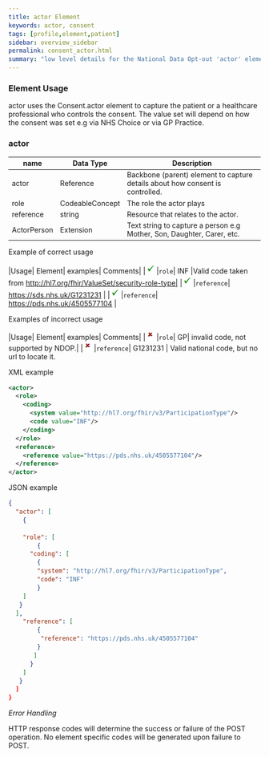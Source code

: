 ```yaml
---
title: actor Element
keywords: actor, consent
tags: [profile,element,patient]
sidebar: overview_sidebar
permalink: consent_actor.html
summary: "low level details for the National Data Opt-out 'actor' element"
---
```


### Element Usage ###

actor uses the Consent.actor element to capture the patient or a healthcare professional who controls the consent. The value set will depend on how the consent was set e.g via NHS Choice or via GP Practice. 

### actor ###

|name|Data Type|Description|
| ------------- | ------------- | ------------- |
|actor| Reference | Backbone (parent) element to capture details about how consent is controlled.|
|role| CodeableConcept | The role the actor plays|
|reference| string | Resource that relates to the actor.|
|ActorPerson| Extension | Text string to capture a person e.g Mother, Son, Daughter, Carer, etc.|

Example of correct usage

|Usage| Element| examples| Comments|
|![Tick](images/tick.png)|`role`| INF |Valid code taken from http://hl7.org/fhir/ValueSet/security-role-type|
|![Tick](images/tick.png)|`reference`| https://sds.nhs.uk/G1231231 |
|![Tick](images/tick.png)|`reference`| https://pds.nhs.uk/4505577104 |

Examples of incorrect usage

|Usage| Element| examples| Comments|
|![Cross](images/cross.png)|`role`| GP| invalid code, not supported by NDOP.|
|![Cross](images/cross.png)|`reference`| G1231231 | Valid national code, but no url to locate it.


XML example

```xml
<actor>
  <role>
    <coding>
      <system value="http://hl7.org/fhir/v3/ParticipationType"/>
      <code value="INF"/> 
    </coding>
  </role>
  <reference>
    <reference value="https://pds.nhs.uk/4505577104"/>
  </reference>
</actor>
```

JSON example

```json
{
  "actor": [
	{

    "role": [
		{
      "coding": [
		{
        "system": "http://hl7.org/fhir/v3/ParticipationType",
        "code": "INF"
        }
    ]
   }
  ],
    "reference": [
		{
         "reference": "https://pds.nhs.uk/4505577104"
		}
	   ]
      }
    ]
   }
  ]
}
```

*Error Handling*

HTTP response codes will determine the success or failure of the POST operation. No element specific codes will be generated upon failure to POST.




